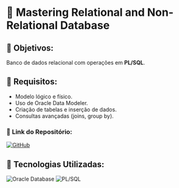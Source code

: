 # 💾 **Mastering Relational and Non-Relational Database**

## 🔶 **Objetivos:**
Banco de dados relacional com operações em **PL/SQL**.

## 🔧 **Requisitos:**
- Modelo lógico e físico.
- Uso de Oracle Data Modeler.
- Criação de tabelas e inserção de dados.
- Consultas avançadas (joins, group by).

### 📂 **Link do Repositório:**  
[![GitHub](https://img.shields.io/badge/GitHub-Repositório-blue?style=flat-square&logo=github)](https://github.com/carmipa/challenge_2025_1_semestre_mottu/tree/main/Mastering_Relational_and_Non_Relational_Database)


## 🎨 **Tecnologias Utilizadas:**
![Oracle Database](https://img.shields.io/badge/Oracle-Database-red?style=flat-square&logo=oracle)
![PL/SQL](https://img.shields.io/badge/PL%2FSQL-F80000?style=flat-square&logo=oracle)